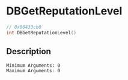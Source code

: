 # DBGetReputationLevel
```c
// 0x00433cb0
int DBGetReputationLevel()
```
## Description
```
Minimum Arguments: 0
Maximum Arguments: 0
```
